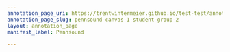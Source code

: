 ```yaml
---
annotation_page_uri: https://trentwintermeier.github.io/test-test/annotations/pennsound-canvas-1-student-group-2.json
annotation_page_slug: pennsound-canvas-1-student-group-2
layout: annotation_page
manifest_label: Pennsound

---
```

